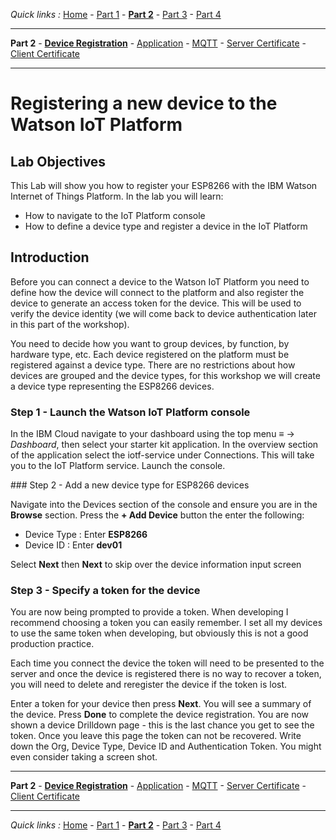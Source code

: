 *Quick links :*
[Home](/README.md) - [Part 1](../part1/README.md) - [**Part 2**](../part2/README.md) - [Part 3](../part3/README.md) - [Part 4](../part4/README.md)
***
**Part 2** - [**Device Registration**](DEVICE.md) - [Application](APP.md) - [MQTT](MQTT.md) - [Server Certificate](CERT1.md) - [Client Certificate](CERT2.md)
***

# Registering a new device to the Watson IoT Platform

## Lab Objectives

This Lab will show you how to register your ESP8266 with the IBM Watson Internet of Things Platform.  In the lab you will learn:

- How to navigate to the IoT Platform console
- How to define a device type and register a device in the IoT Platform

## Introduction

Before you can connect a device to the Watson IoT Platform you need to define how the device will connect to the platform and also register the device to generate an access token for the device.  This will be used to verify the device identity (we will come back to device authentication later in this part of the workshop).

You need to decide how you want to group devices, by function, by hardware type, etc.  Each device registered on the platform must be registered against a device type.  There are no restrictions about how devices are grouped and the device types, for this workshop we will create a device type representing the ESP8266 devices.

### Step 1 - Launch the Watson IoT Platform console

In the IBM Cloud navigate to your dashboard using the top menu *≡* -> *Dashboard*, then select your starter kit application.  In the overview section of the application select the iotf-service under Connections.  This will take you to the IoT Platform service.  Launch the console.

### Step 2 - Add a new device type for ESP8266 devices

Navigate into the Devices section of the console and ensure you are in the **Browse** section.  Press the **+ Add Device** button the enter the following:

- Device Type : Enter **ESP8266**
- Device ID : Enter **dev01**

Select **Next** then **Next** to skip over the device information input screen

### Step 3 - Specify a token for the device

You are now being prompted to provide a token.  When developing I recommend choosing a token you can easily remember.  I set all my devices to use the same token when developing, but obviously this is not a good production practice.

Each time you connect the device the token will need to be presented to the server and once the device is registered there is no way to recover a token, you will need to delete and reregister the device if the token is lost.

Enter a token for your device then press **Next**.  You will see a summary of the device.  Press **Done** to complete the device registration.  You are now shown a device Drilldown page - this is the last chance you get to see the token.  Once you leave this page the token can not be recovered. Write down the Org, Device Type, Device ID and Authentication Token. You might even consider taking a screen shot.

***
**Part 2** - [**Device Registration**](DEVICE.md) - [Application](APP.md) - [MQTT](MQTT.md) - [Server Certificate](CERT1.md) - [Client Certificate](CERT2.md)
***
*Quick links :*
[Home](/README.md) - [Part 1](../part1/README.md) - [**Part 2**](../part2/README.md) - [Part 3](../part3/README.md) - [Part 4](../part4/README.md)
